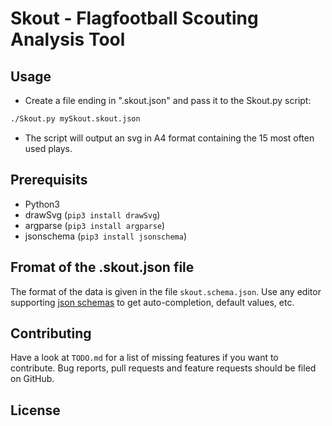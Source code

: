 # Skout - Flagfootball Scouting Analysis Tool

## Usage

- Create a file ending in ".skout.json" and pass it to the Skout.py script:
```sh
./Skout.py mySkout.skout.json
```

- The script will output an svg in A4 format containing the 15 most often used plays.

## Prerequisits

- Python3
- drawSvg (`pip3 install drawSvg`)
- argparse (`pip3 install argparse`)
- jsonschema (`pip3 install jsonschema`)

## Fromat of the .skout.json file

The format of the data is given in the file `skout.schema.json`. Use any editor supporting [json schemas](https://json-schema.org) to get auto-completion, default values, etc.

## Contributing

Have a look at `TODO.md` for a list of missing features if you want to contribute. Bug reports, pull requests and feature requests should be filed on GitHub.

## License
 